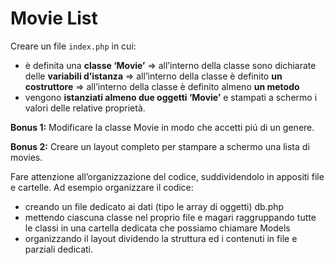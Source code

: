 # Movie List

Creare un file `index.php` in cui:

- è definita una **classe ‘Movie’**
  => all’interno della classe sono dichiarate delle **variabili d’istanza**
  => all’interno della classe è definito **un costruttore**
  => all’interno della classe è definito almeno **un metodo**
- vengono **istanziati almeno due oggetti ‘Movie’** e stampati a schermo i valori delle relative proprietà.

**Bonus 1:**
Modificare la classe Movie in modo che accetti piú di un genere.

**Bonus 2:**
Creare un layout completo per stampare a schermo una lista di movies.

Fare attenzione all’organizzazione del codice, suddividendolo in appositi file e cartelle. Ad esempio organizzare il codice:

- creando un file dedicato ai dati (tipo le array di oggetti) db.php
- mettendo ciascuna classe nel proprio file e magari raggruppando tutte le classi in una cartella dedicata che possiamo chiamare Models
- organizzando il layout dividendo la struttura ed i contenuti in file e parziali dedicati.
